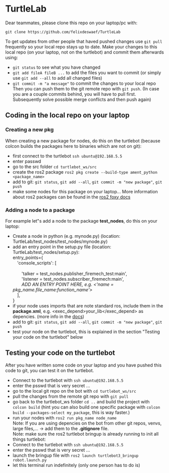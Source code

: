 # TurtleLab
Dear teammates, please clone this repo on your laptop/pc with:
```
git clone https://github.com/felixdeswaef/TurtleLab
```
To get updates from other people that haved pushed changes use `git pull` frequently so your local repo stays up to date.
Make your changes to this local repo (on your laptop, not on the turtlebot) and commit them afterwards using:
- `git status` to see what you have changed
- `git add fileA fileB ...` to add the files you want to commit (or simply use `git add --all` to add all changed files)
- `git commit -m "a message"` to commit the changes to your local repo <br/>
Then you can push them to the git remote repo with `git push`. 
(In case you are a couple commits behind, you will have to pull first. Subsequently solve possible merge conflicts and then push again)

## Coding in the local repo on your laptop
### Creating a new pkg
When creating a new package for nodes, do this on the turtlebot (because colcon builds the packages here to binaries which are not on git):
- first connect to the turtlebot `ssh ubuntu@192.168.5.5`
- enter passwd
- go to the src folder `cd turtlebot_ws/src` 
- create the ros2 package `ros2 pkg create --build-type ament_python <package_name>`
- add to git: `git status`, `git add --all`, `git commit -m "new package"`, `git push`
- make some nodes for this package on your laptop...
More information about ros2 packages can be found in the [ros2 foxy docs](https://docs.ros.org/en/foxy/Tutorials/Beginner-Client-Libraries/Creating-Your-First-ROS2-Package.html)
### Adding a node to a package
For example let"s add a node to the package **test_nodes**, do this on your laptop:
- Create a node in python (e.g. mynode.py) (location: TurtleLab/test_nodes/test_nodes/mynode.py)
- add an entry point in the setup.py file (location: TurtleLab/test_nodes/setup.py):<br/>
entry_points={ <br/>
&emsp;'console_scripts': [<br/>             
&emsp;&emsp;'talker = test_nodes.publisher_firemech_test:main',<br/>
&emsp;&emsp;'listener = test_nodes.subscriber_firemech:main',<br/>
&emsp;&emsp;*ADD AN ENTRY POINT HERE, e.g. <'name = pkg_name.file_name:function_name'>*<br/>
&emsp;],<br/>
}<br/>
- if your node uses imports that are note standard ros, include them in the **package.xml**, e.g. <exec_depend>your_lib</exec_depend> as depencies. (more info in the [docs](https://docs.ros.org/en/foxy/Tutorials/Intermediate/Rosdep.html))
- add to git: `git status`, `git add --all`, `git commit -m "new package"`, `git push`
- test your node on the turtlebot, this is explained in the section "Testing your code on the turtlebot" below

## Testing your code on the turtlebot
After you have written some code on your laptop and you have pushed this code to git, you can test it on the turtlebot.
- Connect to the turtlebot with `ssh ubuntu@192.168.5.5`
- enter the psswd that is very secret ...
- go to the local git repo on the bot with `cd turtlebot_ws/src`
- pull the changes from the remote git repo with `git pull`
- go back to the turtlebot_ws folder `cd ..` and build the project with `colcon build` (hint you can also build one specific package with `colcon build --packages-select my_package`, this is way faster.)
- run your nodes with `ros2 run pkg_name node_name`<br/>
Note: If you are using depencies on the bot from other git repos, venvs, large files,... -> add them to the **.gitignore** file.<br/>
Note: make sure the ros2 turtlebot bringup is already running to init all things turtlebot:
- Connect to the turtlebot with `ssh ubuntu@192.168.5.5`
- enter the psswd that is very secret ...
- launch the bringup file with `ros2 launch turtlebot3_bringup robot.launch.py`
- let this terminal run indefinitely (only one person has to do is)


